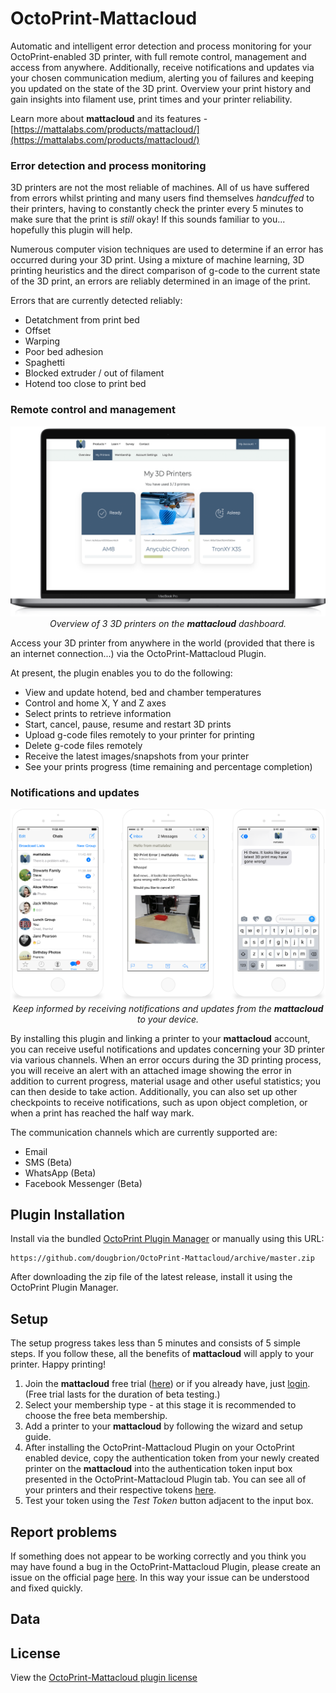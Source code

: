 # OctoPrint-Mattacloud

Automatic and intelligent error detection and process monitoring for your OctoPrint-enabled 3D printer, with full remote control, management and access from anywhere. Additionally, receive notifications and updates via your chosen communication medium, alerting you of failures and keeping you updated on the state of the 3D print. Overview your print history and gain insights into filament use, print times and your printer reliability.

Learn more about **mattacloud** and its features - [https://mattalabs.com/products/mattacloud/](https://mattalabs.com/products/mattacloud/)

### Error detection and process monitoring

3D printers are not the most reliable of machines. All of us have suffered from errors whilst printing and many users find themselves _handcuffed_ to their printers, having to constantly check the printer every 5 minutes to make sure that the print is _still_ okay! If this sounds familiar to you... hopefully this plugin will help.

Numerous computer vision techniques are used to determine if an error has occurred during your 3D print. Using a mixture of machine learning, 3D printing heuristics and the direct comparison of g-code to the current state of the 3D print, an errors are reliably determined in an image of the print.

Errors that are currently detected reliably:

- Detatchment from print bed
- Offset
- Warping
- Poor bed adhesion
- Spaghetti
- Blocked extruder / out of filament
- Hotend too close to print bed

### Remote control and management

<p align="center">
    <img src="extras/images/mattacloud.png" alt="Mattacloud - Printer Overview">
    <br/>
    <i>Overview of 3 3D printers on the <b>mattacloud</b> dashboard.</i>
    <br/>
</p>

Access your 3D printer from anywhere in the world (provided that there is an internet connection...) via the OctoPrint-Mattacloud Plugin.

At present, the plugin enables you to do the following:

- View and update hotend, bed and chamber temperatures
- Control and home X, Y and Z axes
- Select prints to retrieve information
- Start, cancel, pause, resume and restart 3D prints
- Upload g-code files remotely to your printer for printing
- Delete g-code files remotely
- Receive the latest images/snapshots from your printer
- See your prints progress (time remaining and percentage completion)

### Notifications and updates

<p align="center">
    <img src="extras/images/communication.png" alt="Mattacloud - Communication">
    <br/>
    <i>Keep informed by receiving notifications and updates from the <b>mattacloud</b> to your device.</i>
    <br/>
</p>

By installing this plugin and linking a printer to your **mattacloud** account, you can receive useful notifications and updates concerning your 3D printer via various channels. When an error occurs during the 3D printing process, you will receive an alert with an attached image showing the error in addition to current progress, material usage and other useful statistics; you can then deside to take action. Additionally, you can also set up other checkpoints to receive notifications, such as upon object completion, or when a print has reached the half way mark. 

The communication channels which are currently supported are:

- Email
- SMS (Beta)
- WhatsApp (Beta)
- Facebook Messenger (Beta)

## Plugin Installation

Install via the bundled [OctoPrint Plugin Manager](https://github.com/foosel/OctoPrint/wiki/Plugin:-Plugin-Manager)
or manually using this URL:

    https://github.com/dougbrion/OctoPrint-Mattacloud/archive/master.zip

After downloading the zip file of the latest release, install it using the OctoPrint Plugin Manager.

## Setup

The setup progress takes less than 5 minutes and consists of 5 simple steps. If you follow these, all the benefits of **mattacloud** will apply to your printer. Happy printing!

1. Join the **mattacloud** free trial ([here](https://mattalabs.com/accounts/signup/)) or if you already have, just [login](https://mattalabs.com/accounts/login/). (Free trial lasts for the duration of beta testing.)
2. Select your membership type - at this stage it is recommended to choose the free beta membership.
3. Add a printer to your **mattacloud** by following the wizard and setup guide.
4. After installing the OctoPrint-Mattacloud Plugin on your OctoPrint enabled device, copy the authentication token from your newly created printer on the **mattacloud** into the authentication token input box presented in the OctoPrint-Mattacloud Plugin tab. You can see all of your printers and their respective tokens [here](https://mattalabs.com/accounts/printers/list/).
5. Test your token using the _Test Token_ button adjacent to the input box.

## Report problems

If something does not appear to be working correctly and you think you may have found a bug in the OctoPrint-Mattacloud Plugin, please create an issue on the official page [here](https://github.com/dougbrion/OctoPrint-Mattacloud/issues). In this way your issue can be understood and fixed quickly.

## Data

## License

View the [OctoPrint-Mattacloud plugin license](https://github.com/dougbrion/OctoPrint-Mattacloud/blob/master/LICENSE)
